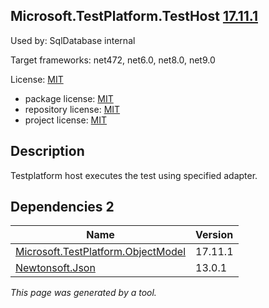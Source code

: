 Microsoft.TestPlatform.TestHost [17.11.1](https://www.nuget.org/packages/Microsoft.TestPlatform.TestHost/17.11.1)
--------------------

Used by: SqlDatabase internal

Target frameworks: net472, net6.0, net8.0, net9.0

License: [MIT](../../../../licenses/mit) 

- package license: [MIT](https://licenses.nuget.org/MIT) 
- repository license: [MIT](https://github.com/microsoft/vstest) 
- project license: [MIT](https://github.com/microsoft/vstest) 

Description
-----------
Testplatform host executes the test using specified adapter.

Dependencies 2
-----------

|Name|Version|
|----------|:----|
|[Microsoft.TestPlatform.ObjectModel](../../../../packages/nuget.org/microsoft.testplatform.objectmodel/17.11.1)|17.11.1|
|[Newtonsoft.Json](../../../../packages/nuget.org/newtonsoft.json/13.0.1)|13.0.1|

*This page was generated by a tool.*